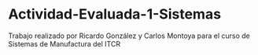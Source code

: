 # Actividad-Evaluada-1-Sistemas
Trabajo realizado por Ricardo González y Carlos Montoya para el curso de Sistemas de Manufactura del ITCR
